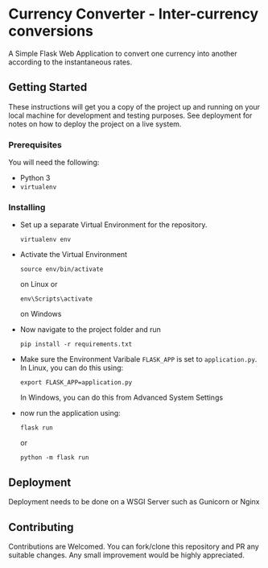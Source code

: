 # Currency Converter - Inter-currency conversions

A Simple Flask Web Application to convert one currency into another according to the instantaneous rates.

## Getting Started

These instructions will get you a copy of the project up and running on your local machine for development and testing purposes. See deployment for notes on how to deploy the project on a live system.

### Prerequisites

You will need the following: 
- Python 3
- `virtualenv`


### Installing

- Set up a separate Virtual Environment for the repository.

    ```
    virtualenv env
    ```

- Activate the Virtual Environment

    ```
    source env/bin/activate
    ```
    on Linux or
    ```
    env\Scripts\activate
    ```
    on Windows

- Now navigate to the project folder and run

    ```
    pip install -r requirements.txt
    ```
- Make sure the Environment Varibale `FLASK_APP` is set to `application.py`. 
    In Linux, you can do this using:
    ```
    export FLASK_APP=application.py
    ```
    In Windows, you can do this from Advanced System Settings

-   now run the application using: 
    ```
    flask run
    ```
    or
    ```
    python -m flask run
    ```
    


## Deployment

Deployment needs to be done on a WSGI Server such as Gunicorn or Nginx

## Contributing

Contributions are Welcomed. You can fork/clone this repository and PR any suitable changes. Any small improvement would be highly appreciated.
